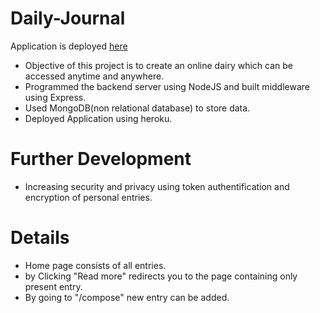 # Daily-Journal
Application is deployed [here](https://mysterious-spire-91757.herokuapp.com/) 

* Objective of this project is to create an online dairy which can be accessed anytime and anywhere.<br />
* Programmed the backend server using NodeJS and built middleware using Express.<br />
* Used MongoDB(non relational database) to store data.<br />
* Deployed Application using heroku.<br />

# Further Development
* Increasing security and privacy using token authentification and encryption of personal entries.<br />
 
# Details
* Home page consists of all entries.<br />
* by Clicking "Read more" redirects you to the page containing only present entry.<br />
* By going to "/compose" new entry can be added.<br />

